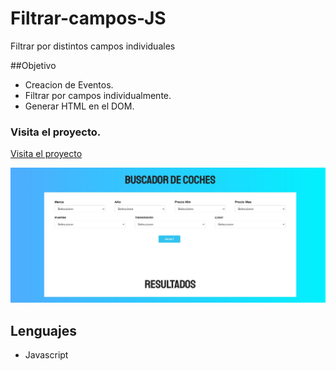 # Filtrar-campos-JS
Filtrar por distintos campos individuales

##Objetivo
+ Creacion de Eventos.
+ Filtrar por campos individualmente. 
+ Generar HTML en el DOM.

### Visita el proyecto.

[Visita el proyecto](https://miguelpl32.github.io/Filtrar-campos-JS/)

![](img/Buscador-coches.jpg)

## Lenguajes
+ Javascript
